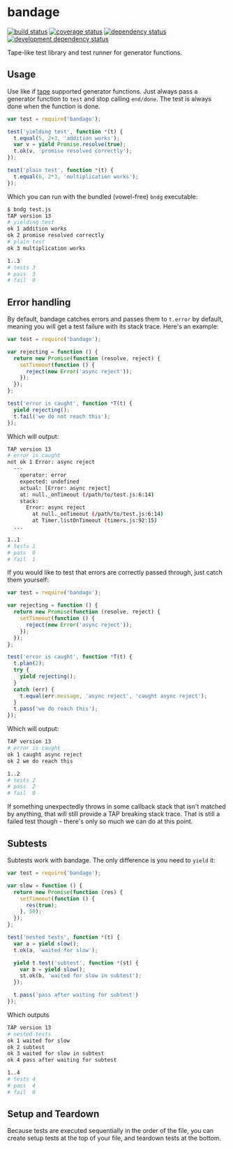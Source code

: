 # bandage
[![build status](https://secure.travis-ci.org/clux/bandage.svg)](http://travis-ci.org/clux/bandage)
[![coverage status](http://img.shields.io/coveralls/clux/bandage.svg)](https://coveralls.io/r/clux/bandage)
[![dependency status](https://david-dm.org/clux/bandage.svg)](https://david-dm.org/clux/bandage)
[![development dependency status](https://david-dm.org/clux/bandage/dev-status.svg)](https://david-dm.org/clux/bandage#info=devDependencies)

Tape-like test library and test runner for generator functions.

## Usage
Use like if [tape](https://npmjs.org/package/tape) supported generator functions. Just always pass a generator function to `test` and stop calling `end/done`. The test is always done when the function is done.

```js
var test = require('bandage');

test('yielding test', function *(t) {
  t.equal(5, 2+3, 'addition works');
  var v = yield Promise.resolve(true);
  t.ok(v, 'promise resolved correctly');
});

test('plain test', function *(t) {
  t.equal(6, 2*3, 'multiplication works');
});
```

Which you can run with the bundled (vowel-free) `bndg` executable:

```sh
$ bndg test.js
TAP version 13
# yielding test
ok 1 addition works
ok 2 promise resolved correctly
# plain test
ok 3 multiplication works

1..3
# tests 3
# pass  3
# fail  0
```

## Error handling
By default, bandage catches errors and passes them to `t.error` by default, meaning you will get a test failure with its stack trace. Here's an example:

```js
var test = require('bandage');

var rejecting = function () {
  return new Promise(function (resolve, reject) {
    setTimeout(function () {
      reject(new Error('async reject'));
    });
  });
};

test('error is caught', function *T(t) {
  yield rejecting();
  t.fail('we do not reach this');
});
```

Which will output:

```sh
TAP version 13
# error is caught
not ok 1 Error: async reject
  ---
    operator: error
    expected: undefined
    actual: [Error: async reject]
    at: null._onTimeout (/path/to/test.js:6:14)
    stack:
      Error: async reject
        at null._onTimeout (/path/to/test.js:6:14)
        at Timer.listOnTimeout (timers.js:92:15)
  ...

1..1
# tests 1
# pass  0
# fail  1
```

If you would like to test that errors are correctly passed through, just catch them yourself:

```js
var test = require('bandage');

var rejecting = function () {
  return new Promise(function (resolve, reject) {
    setTimeout(function () {
      reject(new Error('async reject'));
    });
  });
};

test('error is caught', function *T(t) {
  t.plan(2);
  try {
    yield rejecting();
  }
  catch (err) {
    t.equal(err.message, 'async reject', 'caught async reject');
  }
  t.pass('we do reach this');
});
```

Which will output:

```sh
TAP version 13
# error is caught
ok 1 caught async reject
ok 2 we do reach this

1..2
# tests 2
# pass  2
# fail  0
```

If something unexpectedly throws in some callback stack that isn't matched by anything, that will still provide a TAP breaking stack trace. That is still a failed test though - there's only so much we can do at this point.

## Subtests
Subtests work with bandage. The only difference is you need to `yield` it:

```js
var test = require('bandage');

var slow = function () {
  return new Promise(function (res) {
    setTimeout(function () {
      res(true);
    }, 50);
  });
};

test('nested tests', function *(t) {
  var a = yield slow();
  t.ok(a, 'waited for slow');

  yield t.test('subtest', function *(st) {
    var b = yield slow();
    st.ok(b, 'waited for slow in subtest');
  });

  t.pass('pass after waiting for subtest')
});
```

Which outputs

```bash
TAP version 13
# nested tests
ok 1 waited for slow
ok 2 subtest
ok 3 waited for slow in subtest
ok 4 pass after waiting for subtest

1..4
# tests 4
# pass  4
# fail  0
```

## Setup and Teardown
Because tests are executed sequentially in the order of the file, you can create setup tests at the top of your file, and teardown tests at the bottom.
